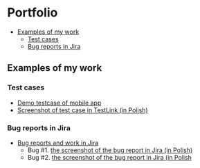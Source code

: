 # Portfolio

- [Examples of my work](#examples-of-my-work)
    * [Test cases](#test-cases)
    * [Bug reports in Jira](#bug-reports-in-jira)



## Examples of my work

### Test cases
- [Demo testcase of mobile app](https://docs.google.com/spreadsheets/d/1Lt3Pu5WwYw0EVDGIfjpUg42AZhVfcagA3egjoZdfoGo/edit?usp=sharing) 
- [Screenshot of test case in TestLink (in Polish)](https://drive.google.com/file/d/1sma80W7elr-noMjoT8D55wB--HuibV9e/view?usp=sharing)

### Bug reports in Jira
* [Bug reports and work in Jira](#bug-reports-and-work-in-jira)
    - Bug #1.  [the screenshot of the bug report in Jira (in Polish)](https://drive.google.com/file/d/1VZRvN10YPg2abwmycoaoJ6l8h9UxaVDb/view?usp=sharing)
    - Bug #2. [the screenshot of the bug report in Jira (in Polish](https://drive.google.com/file/d/1q2_sajpeX-86yV85TialJq-QOLKlK6Zv/view?usp=sharing)
      

    
